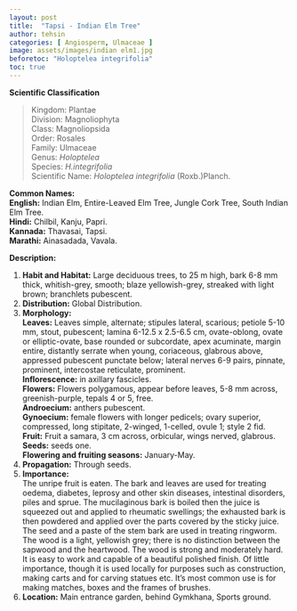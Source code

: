 ```yaml
---
layout: post
title:  "Tapsi - Indian Elm Tree"
author: tehsin
categories: [ Angiosperm, Ulmaceae ]
image: assets/images/indian elm1.jpg
beforetoc: "Holoptelea integrifolia"
toc: true
---
```


**Scientific Classification**  
>Kingdom:			Plantae  
>Division:			Magnoliophyta  
>Class:				Magnoliopsida  
>Order:				Rosales  
>Family:			Ulmaceae  
>Genus:				*Holoptelea*  
>Species:			*H.integrifolia*  
>Scientific Name:	*Holoptelea integrifolia* (Roxb.)Planch.  

**Common Names:**  
**English:** 		      Indian Elm, Entire-Leaved Elm Tree, Jungle Cork Tree, South Indian Elm Tree.  
**Hindi:**			      Chilbil, Kanju, Papri.  
**Kannada:**		      Thavasai, Tapsi.  
**Marathi:** 		      Ainasadada, Vavala.  

**Description:**  
1. **Habit and Habitat:**  Large deciduous trees, to 25 m high, bark 6-8 mm thick, whitish-grey, smooth; blaze yellowish-grey, streaked with light brown; branchlets pubescent.  
2. **Distribution:**  Global Distribution.  
3. **Morphology:**  
**Leaves:**  Leaves simple, alternate; stipules lateral, scarious; petiole 5-10 mm, stout, pubescent; lamina 6-12.5 x 2.5-6.5 cm, ovate-oblong, ovate or elliptic-ovate, base rounded or subcordate, apex acuminate, margin entire, distantly serrate when young, coriaceous, glabrous above, appressed pubescent punctate below; lateral nerves 6-9 pairs, pinnate, prominent, intercostae reticulate, prominent.  
**Inflorescence:**   in axillary fascicles.  
**Flowers:**  Flowers polygamous, appear before leaves, 5-8 mm across, greenish-purple, tepals 4 or 5, free.  
**Androecium:**   anthers pubescent.  
**Gynoecium:**  female flowers with longer pedicels; ovary superior, compressed, long stipitate, 2-winged, 1-celled, ovule 1; style 2 fid.  
**Fruit:**  Fruit a samara, 3 cm across, orbicular, wings nerved, glabrous.  
**Seeds:**  seeds one.  
**Flowering and fruiting seasons:**  January-May.  
4. **Propagation:** Through seeds.  
5. **Importance:**  
The unripe fruit is eaten. The bark and leaves are used for treating oedema, diabetes, leprosy and other skin diseases, intestinal disorders, piles and sprue. The mucilaginous bark is boiled then the juice is squeezed out and applied to rheumatic swellings; the exhausted bark is then powdered and applied over the parts covered by the sticky juice. The seed and a paste of the stem bark are used in treating ringworm. The wood is a light, yellowish grey; there is no distinction between the sapwood and the heartwood. The wood is strong and moderately hard. It is easy to work and capable of a beautiful polished finish. Of little importance, though it is used locally for purposes such as construction, making carts and for carving statues etc. It’s most common use is for making matches, boxes and the frames of brushes.  
6. **Location:**  Main entrance garden, behind Gymkhana, Sports ground.  

